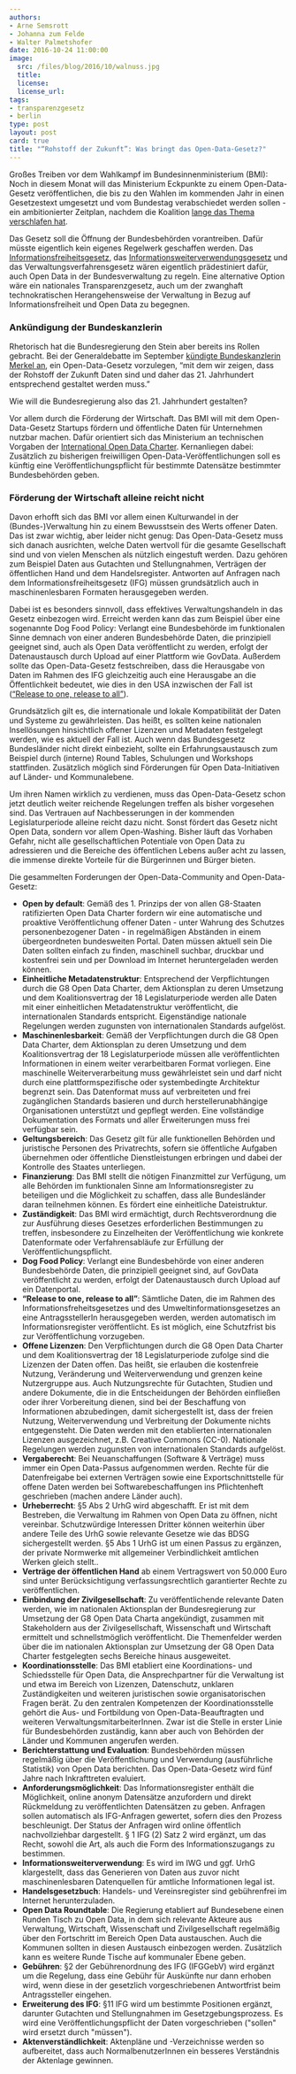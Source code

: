 ```yaml
---
authors: 
- Arne Semsrott
- Johanna zum Felde
- Walter Palmetshofer
date: 2016-10-24 11:00:00
image:
  src: /files/blog/2016/10/walnuss.jpg
  title: 
  license: 
  license_url: 
tags:
- transparenzgesetz
- berlin
type: post
layout: post
card: true
title: "“Rohstoff der Zukunft”: Was bringt das Open-Data-Gesetz?" 
---
```


Großes Treiben vor dem Wahlkampf im Bundesinnenministerium (BMI): Noch in diesem Monat will das Ministerium Eckpunkte zu einem Open-Data-Gesetz veröffentlichen, die bis zu den Wahlen im kommenden Jahr in einen Gesetzestext umgesetzt und vom Bundestag verabschiedet werden sollen - ein ambitionierter Zeitplan, nachdem die Koalition <a href="https://www.bundestag.de/blob/338564/789306eca3d6551de9c9060fd451e614/stellungnahme_heise-data.pdf">lange das Thema verschlafen hat</a>.

Das Gesetz soll die Öffnung der Bundesbehörden vorantreiben. Dafür müsste eigentlich kein eigenes Regelwerk geschaffen werden. Das <a href="https://fragdenstaat.de/hilfe/ifg/">Informationsfreiheitsgesetz</a>, das <a href="https://okfn.de/blog/2015/05/stellungnahme-iwg-bundestag-2015/">Informationsweiterverwendungsgesetz</a> und das Verwaltungsverfahrensgesetz wären eigentlich prädestiniert dafür, auch Open Data in der Bundesverwaltung zu regeln. Eine alternative Option wäre ein nationales Transparenzgesetz, auch um der zwanghaft technokratischen Herangehensweise der Verwaltung in Bezug auf Informationsfreiheit und Open Data zu begegnen.

<h3>Ankündigung der Bundeskanzlerin</h3>

Rhetorisch hat die Bundesregierung den Stein aber bereits ins Rollen gebracht. Bei der Generaldebatte im September <a href="https://www.bundesregierung.de/Content/DE/Rede/2016/09/2016-09-07-merkel-bundestag.html">kündigte Bundeskanzlerin Merkel an</a>, ein Open-Data-Gesetz vorzulegen, “mit dem wir zeigen, dass der Rohstoff der Zukunft Daten sind und daher das 21. Jahrhundert entsprechend gestaltet werden muss.”

Wie will die Bundesregierung also das 21. Jahrhundert gestalten?

Vor allem durch die Förderung der Wirtschaft. Das BMI will mit dem Open-Data-Gesetz Startups fördern und öffentliche Daten für Unternehmen nutzbar machen. Dafür orientiert sich das Ministerium an technischen Vorgaben der <a href="http://opendatacharter.net/">International Open Data Charter</a>. Kernanliegen dabei: Zusätzlich zu bisherigen freiwilligen Open-Data-Veröffentlichungen soll es künftig eine Veröffentlichungspflicht für bestimmte Datensätze bestimmter Bundesbehörden geben. 

<h3>Förderung der Wirtschaft alleine reicht nicht</h3>

Davon erhofft sich das BMI vor allem einen Kulturwandel in der (Bundes-)Verwaltung hin zu einem Bewusstsein des Werts offener Daten. Das ist zwar wichtig, aber leider nicht genug: Das Open-Data-Gesetz muss sich danach ausrichten, welche Daten wertvoll für die gesamte Gesellschaft sind und von vielen Menschen als nützlich eingestuft werden. Dazu gehören zum Beispiel Daten aus Gutachten und Stellungnahmen, Verträgen der öffentlichen Hand und dem Handelsregister. Antworten auf Anfragen nach dem Informationsfreiheitsgesetz (IFG) müssen grundsätzlich auch in maschinenlesbaren Formaten herausgegeben werden.

Dabei ist es besonders sinnvoll, dass effektives Verwaltungshandeln in das Gesetz einbezogen wird. Erreicht werden kann das zum Beispiel über eine sogenannte Dog Food Policy: Verlangt eine Bundesbehörde im funktionalen Sinne demnach von einer anderen Bundesbehörde Daten, die prinzipiell geeignet sind, auch als Open Data veröffentlicht zu werden, erfolgt der Datenaustausch durch Upload auf einer Plattform wie GovData. Außerdem sollte das Open-Data-Gesetz festschreiben, dass die Herausgabe von Daten im Rahmen des IFG gleichzeitig auch eine Herausgabe an die Öffentlichkeit bedeutet, wie dies in den USA inzwischen der Fall ist (<a href="https://www.justice.gov/oip/reports/proactive_disclosure_pilot_assessment/download">“Release to one, release to all”</a>). 

Grundsätzlich gilt es, die internationale und lokale Kompatibilität der Daten und Systeme zu gewährleisten. Das heißt, es sollten keine nationalen Insellösungen hinsichtlich offener Lizenzen und Metadaten festgelegt werden, wie es aktuell der Fall ist. Auch wenn das Bundesgesetz Bundesländer nicht direkt einbezieht, sollte ein Erfahrungsaustausch zum Beispiel durch (interne) Round Tables, Schulungen und Workshops stattfinden. Zusätzlich möglich sind Förderungen für Open Data-Initiativen auf Länder- und Kommunalebene.

Um ihren Namen wirklich zu verdienen, muss das Open-Data-Gesetz schon jetzt deutlich weiter reichende Regelungen treffen als bisher vorgesehen sind. Das Vertrauen auf Nachbesserungen in der kommenden Legislaturperiode alleine reicht dazu nicht. Sonst fördert das Gesetz nicht Open Data, sondern vor allem Open-Washing. Bisher läuft das Vorhaben Gefahr, nicht alle gesellschaftlichen Potentiale von Open Data zu adressieren und die Bereiche des öffentlichen Lebens außer acht zu lassen, die immense direkte Vorteile für die Bürgerinnen und Bürger bieten.

Die gesammelten Forderungen der Open-Data-Community and Open-Data-Gesetz:

- <b>Open by default</b>: Gemäß des 1. Prinzips der von allen G8-Staaten ratifizierten Open Data Charter fordern wir eine automatische und proaktive Veröffentlichung offener Daten - unter Wahrung des Schutzes personenbezogener Daten - in regelmäßigen Abständen in einem übergeordneten bundesweiten Portal. Daten müssen aktuell sein Die Daten sollten einfach zu finden, maschinell suchbar, druckbar und kostenfrei sein und per Download im Internet heruntergeladen werden können.
- <b>Einheitliche Metadatenstruktur</b>: Entsprechend der Verpflichtungen durch die G8 Open Data Charter, dem Aktionsplan zu deren Umsetzung und dem Koalitionsvertrag der 18 Legislaturperiode werden alle Daten mit einer einheitlichen Metadatenstruktur veröffentlicht, die internationalen Standards entspricht. Eigenständige nationale Regelungen werden zugunsten von internationalen Standards aufgelöst.
- <b>Maschinenlesbarkeit</b>: Gemäß der Verpflichtungen durch die G8 Open Data Charter, dem Aktionsplan zu deren Umsetzung und dem Koalitionsvertrag der 18 Legislaturperiode müssen alle veröffentlichten Informationen in einem weiter verarbeitbaren  Format vorliegen. Eine maschinelle Weiterverarbeitung muss gewährleistet sein und darf nicht durch eine plattformspezifische oder systembedingte Architektur begrenzt sein. Das Datenformat muss auf verbreiteten und frei zugänglichen Standards basieren und durch herstellerunabhängige Organisationen unterstützt und gepflegt werden. Eine vollständige Dokumentation des Formats und aller Erweiterungen muss frei verfügbar sein. 
- <b>Geltungsbereich</b>: Das Gesetz gilt für alle funktionellen Behörden und juristische Personen des Privatrechts, sofern sie öffentliche Aufgaben übernehmen oder öffentliche Dienstleistungen erbringen und dabei der Kontrolle des Staates unterliegen.
- <b>Finanzierung</b>: Das BMI stellt die nötigen Finanzmittel zur Verfügung, um alle Behörden im funktionalen Sinne am Informationsregister zu beteiligen und die Möglichkeit zu schaffen, dass alle Bundesländer daran teilnehmen können. Es fördert eine einheitliche Dateistruktur.
- <b>Zuständigkeit</b>: Das BMI wird ermächtigt, durch Rechtsverordnung die zur Ausführung dieses Gesetzes erforderlichen Bestimmungen zu treffen, insbesondere zu Einzelheiten der Veröffentlichung wie konkrete Datenformate oder Verfahrensabläufe zur Erfüllung der Veröffentlichungspflicht.
- <b>Dog Food Policy</b>: Verlangt eine Bundesbehörde von einer anderen Bundesbehörde Daten, die prinzipiell geeignet sind, auf GovData veröffentlicht zu werden, erfolgt der Datenaustausch durch Upload auf ein Datenportal. 
- <b>“Release to one, release to all”</b>: Sämtliche Daten, die im Rahmen des Informationsfreheitsgesetzes und des Umweltinformationsgesetzes an eine AntragsstellerIn herausgegeben werden, werden automatisch im Informationsregister veröffentlicht. Es ist möglich, eine Schutzfrist bis zur Veröffentlichung vorzugeben.
- <b>Offene Lizenzen</b>: Den Verpflichtungen durch die G8 Open Data Charter und dem Koalitionsvertrag der 18 Legislaturperiode zufolge sind die Lizenzen der Daten offen. Das heißt, sie erlauben die kostenfreie Nutzung, Veränderung und Weiterverwendung und grenzen keine Nutzergruppe aus. Auch Nutzungsrechte für Gutachten, Studien und andere Dokumente, die in die Entscheidungen der Behörden einfließen oder ihrer Vorbereitung dienen, sind bei der Beschaffung von Informationen abzubedingen, damit sichergestellt ist, dass der freien Nutzung, Weiterverwendung und Verbreitung der Dokumente nichts entgegensteht. Die Daten werden mit den etablierten internationalen Lizenzen ausgezeichnet, z.B. Creative Commons (CC-0). Nationale Regelungen werden zugunsten von internationalen Standards aufgelöst.
- <b>Vergaberecht</b>: Bei Neuanschaffungen (Software & Verträge) muss immer ein Open Data-Passus aufgenommen werden. Rechte für die Datenfreigabe bei externen Verträgen sowie eine Exportschnittstelle für offene Daten werden bei Softwarebeschaffungen ins Pflichtenheft geschrieben (machen andere Länder auch).
- <b>Urheberrecht</b>: §5 Abs 2 UrhG wird abgeschafft. Er ist mit dem Bestreben, die Verwaltung im Rahmen von Open Data zu öffnen, nicht vereinbar. Schutzwürdige Interessen Dritter können weiterhin über andere Teile des UrhG sowie relevante Gesetze wie das BDSG sichergestellt werden. §5 Abs 1 UrhG ist um einen Passus zu ergänzen, der private Normwerke mit allgemeiner Verbindlichkeit amtlichen Werken gleich stellt..
- <b>Verträge der öffentlichen Hand</b> ab einem Vertragswert von 50.000 Euro sind unter Berücksichtigung verfassungsrechtlich garantierter Rechte zu veröffentlichen. 
- <b>Einbindung der Zivilgesellschaft</b>: Zu veröffentlichende relevante Daten werden, wie im nationalen Aktionsplan der Bundesregierung zur Umsetzung der G8 Open Data Charta angekündigt, zusammen mit Stakeholdern aus der Zivilgesellschaft, Wissenschaft und Wirtschaft ermittelt und schnellstmöglich veröffentlicht. Die Themenfelder werden über die im nationalen Aktionsplan zur Umsetzung der G8 Open Data Charter festgelegten sechs Bereiche hinaus ausgeweitet.
- <b>Koordinationsstelle</b>: Das BMI etabliert eine Koordinations- und Schiedsstelle für Open Data, die Ansprechpartner für die Verwaltung ist und etwa im Bereich von Lizenzen, Datenschutz, unklaren Zuständigkeiten und weiteren juristischen sowie organisatorischen Fragen berät. Zu den zentralen Kompetenzen der Koordinationsstelle gehört die Aus- und Fortbildung von Open-Data-Beauftragten und weiteren VerwaltungsmitarbeiterInnen. Zwar ist die Stelle in erster Linie für Bundesbehörden zuständig, kann aber auch von Behörden der Länder und Kommunen angerufen werden. 
- <b>Berichterstattung und Evaluation</b>: Bundesbehörden müssen regelmäßig über die Veröffentlichung und Verwendung (ausführliche Statistik) von Open Data berichten. Das Open-Data-Gesetz wird fünf Jahre nach Inkrafttreten evaluiert.
- <b>Anforderungsmöglichkeit</b>: Das Informationsregister enthält die Möglichkeit, online anonym Datensätze anzufordern und direkt Rückmeldung zu veröffentlichten Datensätzen zu geben. Anfragen sollen automatisch als IFG-Anfragen gewertet, sofern dies den Prozess beschleunigt. Der Status der Anfragen wird online öffentlich nachvollziehbar dargestellt. § 1 IFG (2) Satz 2 wird ergänzt, um das Recht, sowohl die  Art, als  auch die Form des Informationszugangs zu bestimmen.
- <b>Informationsweiterverwendung</b>: Es wird im IWG und ggf. UrhG klargestellt, dass das Generieren von Daten aus zuvor nicht maschinenlesbaren Datenquellen für amtliche Informationen legal ist.
- <b>Handelsgesetzbuch</b>: Handels- und Vereinsregister sind gebührenfrei im Internet herunterzuladen.
- <b>Open Data Roundtable</b>: Die Regierung etabliert auf Bundesebene einen Runden Tisch zu Open Data, in dem sich relevante Akteure aus Verwaltung, Wirtschaft, Wissenschaft und Zivilgesellschaft regelmäßig über den Fortschritt im Bereich Open Data austauschen. Auch die Kommunen sollten in diesen Austausch einbezogen werden. Zusätzlich kann es weitere Runde Tische auf kommunaler Ebene geben.
- <b>Gebühren</b>: §2 der Gebührenordnung des IFG (IFGGebV) wird ergänzt um die Regelung, dass eine Gebühr für Auskünfte nur dann erhoben wird, wenn diese in der gesetzlich vorgeschriebenen Antwortfrist beim Antragssteller eingehen.
- <b>Erweiterung des IFG</b>: §11 IFG wird um bestimmte Positionen ergänzt, darunter Gutachten und Stellungnahmen im Gesetzgebungsprozess. Es wird eine Veröffentlichungspflicht der Daten vorgeschrieben ("sollen" wird ersetzt durch "müssen").
- <b>Aktenverständlichkeit</b>: Aktenpläne und -Verzeichnisse werden so aufbereitet, dass auch NormalbenutzerInnen ein besseres Verständnis der Aktenlage gewinnen.


